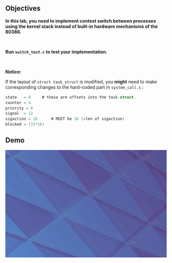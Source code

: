 ## Objectives

**In this lab, you need to implement context switch between processes using the kernel stack instead of built-in hardware mechanisms of the 80386.**

<br />

**Run `switch_test.c` to test your implementation.**

<br />

**Notice:**

If the layout of  `struct task_struct` is modified, you **might** need to make corresponding changes to the hard-coded part in  `system_call.s` :

```c
state	= 0		# these are offsets into the task-struct.
counter	= 4
priority = 8
signal	= 12
sigaction = 16		# MUST be 16 (=len of sigaction)
blocked = (33*16)
```



## Demo

![demo](./img/demo.gif)
